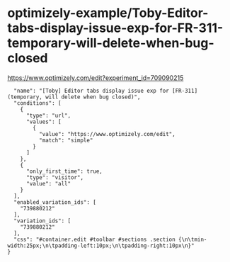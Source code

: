 optimizely-example/Toby-Editor-tabs-display-issue-exp-for-FR-311-temporary-will-delete-when-bug-closed
=====================================================================================================

https://www.optimizely.com/edit?experiment_id=709090215

```json{
  "name": "[Toby] Editor tabs display issue exp for [FR-311] (temporary, will delete when bug closed)",
  "conditions": [
    {
      "type": "url",
      "values": [
        {
          "value": "https://www.optimizely.com/edit",
          "match": "simple"
        }
      ]
    },
    {
      "only_first_time": true,
      "type": "visitor",
      "value": "all"
    }
  ],
  "enabled_variation_ids": [
    "739880212"
  ],
  "variation_ids": [
    "739880212"
  ],
  "css": "#container.edit #toolbar #sections .section {\n\tmin-width:25px;\n\tpadding-left:10px;\n\tpadding-right:10px\n}"
}
```